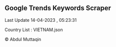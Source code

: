 

## Google Trends Keywords Scraper 
 
Last Update 14-04-2023 , 05:23:31

Country List :
VIETNAM.json



© Abdul Muttaqin 
